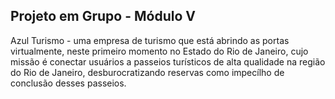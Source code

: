 ## Projeto em Grupo - Módulo V 

Azul Turismo - uma empresa de turismo que está abrindo as portas virtualmente, neste primeiro momento no Estado do Rio de Janeiro, cujo missão é conectar usuários a passeios turísticos de alta qualidade na região do Rio de Janeiro, desburocratizando reservas como impecílho de conclusão desses passeios.
